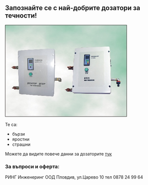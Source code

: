 ## Запознайте се с най-добрите дозатори за течности!
![r](dt_family.jpg)

Те са:
- бързи
- яростни
- страшни

Можете да видите повече данни за дозаторите [тук](http://ring-bg.com/BG/devices_DT_bg.html)

### За въпроси и оферта:
РИНГ Инженеринг ООД
Пловдив, ул.Царево 10
тел 0878 24 99 64
